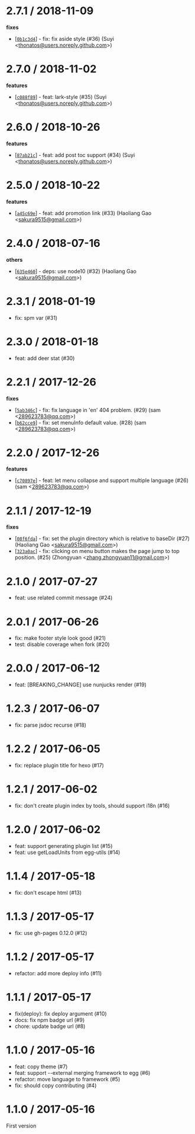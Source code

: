 
2.7.1 / 2018-11-09
==================

**fixes**
  * [[`0b1c3d4`](http://github.com/eggjs/doctools/commit/0b1c3d450a2dcfa7f4522f1b7a0032f772a9b2b2)] - fix: fix aside style (#36) (Suyi <<thonatos@users.noreply.github.com>>)

2.7.0 / 2018-11-02
==================

**features**
  * [[`c088f89`](http://github.com/eggjs/doctools/commit/c088f89215699d552041ab4f8c2eb38d1b289080)] - feat: lark-style (#35) (Suyi <<thonatos@users.noreply.github.com>>)

2.6.0 / 2018-10-26
==================

**features**
  * [[`87ab21c`](http://github.com/eggjs/doctools/commit/87ab21cf819374e4e74a228975b1ad2678406690)] - feat: add post toc support (#34) (Suyi <<thonatos@users.noreply.github.com>>)

2.5.0 / 2018-10-22
==================

**features**
  * [[`a45c69e`](http://github.com/eggjs/doctools/commit/a45c69eb10d49951fefc4cb69a21dacb5f510f6d)] - feat: add promotion link (#33) (Haoliang Gao <<sakura9515@gmail.com>>)

2.4.0 / 2018-07-16
==================

**others**
  * [[`635e460`](http://github.com/eggjs/doctools/commit/635e460eb07fdd167a622492b3d42ce412b129a2)] - deps: use node10 (#32) (Haoliang Gao <<sakura9515@gmail.com>>)

2.3.1 / 2018-01-19
==================

  * fix: spm var (#31)

2.3.0 / 2018-01-18
==================

  * feat: add deer stat (#30)

2.2.1 / 2017-12-26
==================

**fixes**
  * [[`5ab346c`](http://github.com/eggjs/doctools/commit/5ab346c4c428ffadfc1e059e0634160313687dd9)] - fix: fix language in 'en' 404 problem. (#29) (sam <<289623783@qq.com>>)
  * [[`b62cce9`](http://github.com/eggjs/doctools/commit/b62cce9e5e8be533b42c2b6932bc859ac0f88370)] - fix: set menuInfo default value. (#28) (sam <<289623783@qq.com>>)

2.2.0 / 2017-12-26
==================

**features**
  * [[`c70897e`](http://github.com/eggjs/doctools/commit/c70897ee14ed39958ac2f4dfb57279e4d06a80ec)] - feat: let menu collapse and support multiple language (#26) (sam <<289623783@qq.com>>)

2.1.1 / 2017-12-19
==================

**fixes**
  * [[`08f6fda`](http://github.com/eggjs/doctools/commit/08f6fdab25457900e025a48ab1fddeee79aa1407)] - fix: set the plugin directory which is relative to baseDir (#27) (Haoliang Gao <<sakura9515@gmail.com>>)
  * [[`323a0ac`](http://github.com/eggjs/doctools/commit/323a0acd543bc2f7273594c01a4eb683d9bbac1a)] - fix: clicking on menu button makes the page jump to top position. (#25) (Zhongyuan <<zhang.zhongyuan11@gmail.com>>)

2.1.0 / 2017-07-27
==================

  * feat: use related commit message (#24)

2.0.1 / 2017-06-26
==================

  * fix: make footer style look good (#21)
  * test: disable coverage when fork (#20)

2.0.0 / 2017-06-12
==================

  * feat: [BREAKING_CHANGE] use nunjucks render (#19)

1.2.3 / 2017-06-07
==================

  * fix: parse jsdoc recurse (#18)

1.2.2 / 2017-06-05
==================

  * fix: replace plugin title for hexo (#17)

1.2.1 / 2017-06-02
==================

  * fix: don't create plugin index by tools, should support i18n (#16)

1.2.0 / 2017-06-02
==================

  * feat: support generating plugin list (#15)
  * feat: use getLoadUnits from egg-utils (#14)

1.1.4 / 2017-05-18
==================

  * fix: don't escape html (#13)

1.1.3 / 2017-05-17
==================

  * fix: use gh-pages 0.12.0 (#12)

1.1.2 / 2017-05-17
==================

  * refactor: add more deploy info (#11)

1.1.1 / 2017-05-17
==================

  * fix(deploy): fix deploy argument (#10)
  * docs: fix npm badge url (#9)
  * chore: update badge url (#8)

1.1.0 / 2017-05-16
==================

  * feat: copy theme (#7)
  * feat: support --external merging framework to egg (#6)
  * refactor: move language to framework (#5)
  * fix: should copy contributing (#4)

1.1.0 / 2017-05-16
==================

First version

